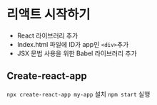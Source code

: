 # 리액트 시작하기

- React 라이브러리 추가
- Index.html 파일에 ID가 app인 `<div>`추가
- JSX 문법 사용을 위한 Babel 라이브러리 추가

## Create-react-app

`npx create-react-app my-app` 설치
`npm start` 실행
